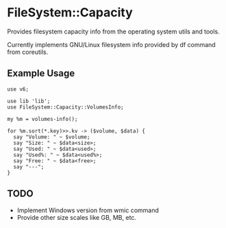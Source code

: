 FileSystem::Capacity
====================

Provides filesystem capacity info from the operating system utils and tools.

Currently implements GNU/Linux filesystem info provided by df command from coreutils.

## Example Usage ##
    use v6;

    use lib 'lib';
    use FileSystem::Capacity::VolumesInfo;

    my %m = volumes-info();

    for %m.sort(*.key)>>.kv -> ($volume, $data) {
      say "Volume: " ~ $volume;
      say "Size: " ~ $data<size>;
      say "Used: " ~ $data<used>;
      say "Used%: " ~ $data<used%>;
      say "Free: " ~ $data<free>;
      say "---";
    }

## TODO ##

* Implement Windows version from wmic command
* Provide other size scales like GB, MB, etc.
